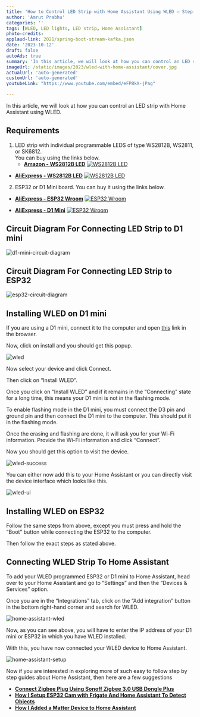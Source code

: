 ```yaml
---
title: 'How to Control LED Strip with Home Assistant Using WLED — Step-By-Step Guide'
author: 'Amrut Prabhu'
categories: ''
tags: [WLED, LED lights, LED strip, Home Assistant]
photo-credits:
applaud-link: 2021/spring-boot-stream-kafka.json
date: '2023-10-12'
draft: false
autoAds: true
summary: 'In this article, we will look at how you can control an LED strip with Home Assistant using WLED.'
imageUrl: /static/images/2023/wled-with-home-assistant/cover.jpg
actualUrl: 'auto-generated'
customUrl: 'auto-generated'
youtubeLink: "https://www.youtube.com/embed/eFPBkX-jPag"

---
```

In this article, we will look at how you can control an LED strip with Home Assistant using WLED.

<TOCInline toc={props.toc} asDisclosure />  

## Requirements

1.  LED strip with individual programmable LEDS of type WS2812B, WS2811, or SK6812.  
    You can buy using the links below.
    -   [**Amazon - WS2812B LED**](https://amzn.to/3Pjtmbr)
[![WS2812B LED](/static/images/2023/wled-with-home-assistant/led-strip.jpg)](https://amzn.to/3Pjtmbr)

-   [**AliExpress - WS2812B LED**](https://s.click.aliexpress.com/e/_DEYtbQb)
[![WS2812B LED](/static/images/2023/wled-with-home-assistant/led-strip-aliexpress.webp)](https://s.click.aliexpress.com/e/_DEYtbQb)
2.  ESP32 or D1 Mini board. You can buy it using the links below.

-   [**AliExpress - ESP32 Wroom**](https://s.click.aliexpress.com/e/_DB4HfST)
[![ESP32 Wroom](/static/images/2023/wled-with-home-assistant/esp32-wroom.webp)](https://s.click.aliexpress.com/e/_DB4HfST)

-   [**AliExpress - D1 Mini**](https://s.click.aliexpress.com/e/_DB6gHF9)
[![ESP32 Wroom](/static/images/2023/wled-with-home-assistant/d1-mini.webp)](https://s.click.aliexpress.com/e/_DB6gHF9)
## Circuit Diagram For Connecting LED Strip to D1 mini

![d1-mini-circuit-diagram](/static/images/2023/wled-with-home-assistant/d1-mini-circuit-diagram.webp)

## Circuit Diagram For Connecting LED Strip to ESP32

![esp32-circuit-diagram](/static/images/2023/wled-with-home-assistant/esp32-circuit-diagram.webp)

  

## Installing WLED on D1 mini

If you are using a D1 mini, connect it to the computer and open [this](https://install.wled.me/) link in the browser.

Now, click on install and you should get this popup.

![wled](/static/images/2023/wled-with-home-assistant/wled.webp)

Now select your device and click Connect.

Then click on “Install WLED”.

Once you click on “Install WLED” and if it remains in the “Connecting” state for a long time, this means your D1 mini is not in the flashing mode.

To enable flashing mode in the D1 mini, you must connect the D3 pin and ground pin and then connect the D1 mini to the computer. This should put it in the flashing mode.

Once the erasing and flashing are done, it will ask you for your Wi-Fi information. Provide the Wi-Fi information and click “Connect”.

Now you should get this option to visit the device.

![wled-success](/static/images/2023/wled-with-home-assistant/wled-success.webp)

You can either now add this to your Home Assistant or you can directly visit the device interface which looks like this.

![wled-ui](/static/images/2023/wled-with-home-assistant/wled-ui.webp)

  

## Installing WLED on ESP32

Follow the same steps from above, except you must press and hold the “Boot” button while connecting the ESP32 to the computer.

Then follow the exact steps as stated above.

  

## Connecting WLED Strip To Home Assistant

To add your WLED programmed ESP32 or D1 mini to Home Assistant, head over to your Home Assistant and go to “Settings” and then the “Devices & Services” option.

Once you are in the “Integrations” tab, click on the “Add integration” button in the bottom right-hand corner and search for WLED.

![home-assistant-wled](/static/images/2023/wled-with-home-assistant/home-assistant-wled.webp)

Now, as you can see above, you will have to enter the IP address of your D1 mini or ESP32 in which you have WLED installed.

With this, you have now connected your WLED device to Home Assistant.

![home-assistant-setup](/static/images/2023/wled-with-home-assistant/home-assistant-setup.webp)

Now if you are interested in exploring more of such easy to follow step by step guides about Home Assistant, then here are a few suggestions

-   [**Connect Zigbee Plug Using Sonoff Zigbee 3.0 USB Dongle Plus**](https://smarthomecircle.com/connect-zigbee-device-using-sonoff-zigbee-3-dongle-plus-to-home-assistant)
-   [**How I Setup ESP32 Cam with Frigate And Home Assistant To Detect Objects**](https://smarthomecircle.com/how-to-setup-frigate-with-home-assistant)
-   [**How I Added a Matter Device to Home Assistant**](https://smarthomecircle.com/add-matter-devices-to-home-assistant)